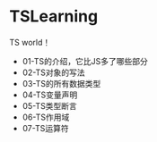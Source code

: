 # TSLearning
TS world！

+ 01-TS的介绍，它比JS多了哪些部分
+ 02-TS对象的写法
+ 03-TS的所有数据类型
+ 04-TS变量声明
+ 05-TS类型断言
+ 06-TS作用域
+ 07-TS运算符